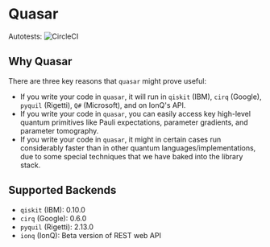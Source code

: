 # Quasar

Autotests: ![CircleCI](https://circleci.com/gh/qcware/quasar/tree/mark2.svg?style=svg&circle-token=e85544db6236d5ecb720ac042a9a40d2f819a4ec)

## Why Quasar

There are three key reasons that `quasar` might prove useful:
 * If you write your code in `quasar`, it will run in `qiskit` (IBM), `cirq` (Google), `pyquil` (Rigetti), `Q#` (Microsoft), and on IonQ's API.
 * If you write your code in `quasar`, you can easily access key high-level quantum primitives like Pauli expectations, parameter gradients, and parameter tomography.
 * If you write your code in `quasar`, it might in certain cases run considerably faster than in other quantum languages/implementations, due to some special techniques that we have baked into the library stack. 

## Supported Backends

 * `qiskit` (IBM): 0.10.0
 * `cirq` (Google): 0.6.0
 * `pyquil` (Rigetti): 2.13.0
 * `ionq` (IonQ): Beta version of REST web API
